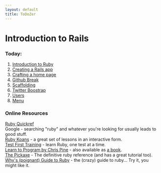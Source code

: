 ```yaml
---
layout: default
title: ToDoZer
---
```


# Introduction to Rails

### Today:

1. [Introduction to Ruby](intro-to-ruby.html)
2. [Creating a Rails app](creating-rails-app.html)
3. [Crafting a home page](crafting-a-homepage.html)
4. [Github Break](github-break.html)
5. [Scaffolding](scaffolding.html)
6. [Twitter Boostrap](bootstrap.html)
7. [Users](users.html)
8. [Menu](menu.html)


### Online Resources

[Ruby Quickref](http://www.zenspider.com/Languages/Ruby/QuickRef.html)  
Google - searching "ruby" and whatever you're looking for usually leads to good stuff.  
[Ruby Koans](http://rubykoans.com/) - a great set of lessons in an interactive form.  
[Test First Training](http://testfirst.org) - learn Ruby, one test at a time.  
[Learn to Program by Chris Pine](http://pine.fm/LearnToProgram) - also available as [a book](http://pragprog.com/book/ltp2/learn-to-program).  
[The Pickaxe](http://pragprog.com/book/ruby3/programming-ruby-1-9) - The definitive ruby reference (and has a great tutorial too).  
[Why's (poignant) Guide to Ruby](http://www.scribd.com/doc/8545174/whys-Poignant-Guide-to-Ruby) - the (crazy) guide to ruby... Try it, you might like it.  
